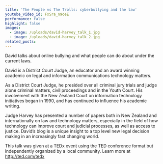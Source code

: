 ```yaml
---
title: 'The People vs The Trolls: cyberbullying and the law'
youtube_video_id: FxSra_n9oeE
performance: false
highlight: false
images:
  - image: /uploads/david-harvey_talk_1.jpg
  - image: /uploads/david-harvey_talk_2.jpg
related_posts:
---
```


David talks about online bullying and what people can do about under the current laws.

David is a District Court Judge, an educator and an award winning academic on legal and information communications technology matters.

As a District Court Judge, he presided over all criminal jury trials and judge alone criminal matters, civil proceedings and in the Youth Court. His involvement with the New Zealand Court on information technology initiatives began in 1990, and has continued to influence his academic writing.

Judge Harvey has presented a number of papers both in New Zealand and internationally on law and technology matters, especially in the field of how technology can improve court and judicial processes, as well as access to justice. David’s blog is a unique insight to a top level new legal decision making in an increasingly fast changing world.

This talk was given at a TEDx event using the TED conference format but independently organized by a local community. Learn more at http://ted.com/tedx